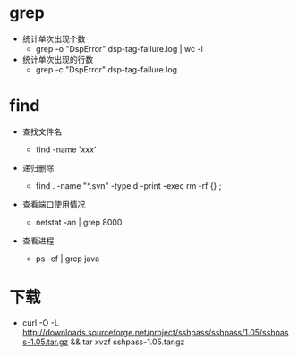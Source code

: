 
# grep

* 统计单次出现个数
  * grep -o "DspError" dsp-tag-failure.log | wc -l
* 统计单次出现的行数
  * grep -c "DspError" dsp-tag-failure.log

# find

* 查找文件名
  * find -name '*xxx*'

* 递归删除
  * find . -name "*.svn" -type d -print -exec rm -rf {} \;

* 查看端口使用情况
  * netstat -an | grep 8000

* 查看进程
  * ps -ef | grep java

# 下载

* curl -O -L http://downloads.sourceforge.net/project/sshpass/sshpass/1.05/sshpass-1.05.tar.gz && tar xvzf sshpass-1.05.tar.gz
